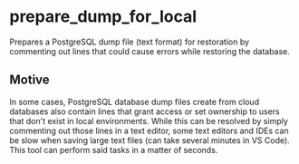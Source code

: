 # prepare_dump_for_local

Prepares a PostgreSQL dump file (text format) for restoration by commenting out lines that could cause errors while restoring the database.

## Motive

In some cases, PostgreSQL database dump files create from cloud databases also contain lines that grant access or set ownership to users that don't exist in local environments. While this can be resolved by simply commenting out those lines in a text editor, some text editors and IDEs can be slow when saving large text files (can take several minutes in VS Code).
This tool can perform said tasks in a matter of seconds.
